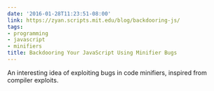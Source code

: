 ```yaml
---
date: '2016-01-28T11:23:51-08:00'
link: https://zyan.scripts.mit.edu/blog/backdooring-js/
tags:
- programming
- javascript
- minifiers
title: Backdooring Your JavaScript Using Minifier Bugs
---
```


An interesting idea of exploiting bugs in code minifiers, inspired from compiler exploits.
